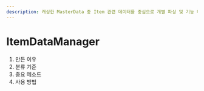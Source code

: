 ```yaml
---
description: 캐싱한 MasterData 중 Item 관련 데이터를 중심으로 개별 파싱 및 기능 메소드 활용 매니저
---
```


# ItemDataManager

1. 만든 이유
2. 분류 기준
3. 중요 메소드
4. 사용 방법

